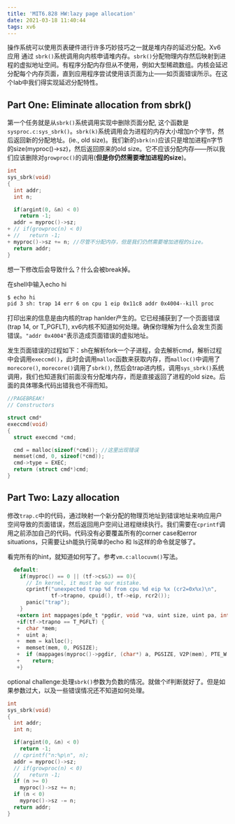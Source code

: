 ```yaml
---
title: 'MIT6.828 HW:lazy page allocation'
date: 2021-03-18 11:40:44
tags: xv6
---
```



操作系统可以使用页表硬件进行许多巧妙技巧之一就是堆内存的延迟分配。<!--more-->Xv6 应用 通过 `sbrk()`系统调用向内核申请堆内存。`sbrk()`分配物理内存然后映射到进程的虚拟地址空间。有程序分配内存但从不使用，例如大型稀疏数组。内核会延迟分配每个内存页面，直到应用程序尝试使用该页面为止——如页面错误所示。在这个lab中我们得实现延迟分配特性。  

## Part One: Eliminate allocation from sbrk()

第一个任务就是从`sbrk()`系统调用实现中删除页面分配, 这个函数是`sysproc.c:sys_sbrk()`。`sbrk(k)`系统调用会为进程的内存大小增加n个字节，然后返回新的分配地址。(ie., old size)。我们新的`sbrk(n)`应该只是增加进程n字节的size(myproc()->sz)，然后返回原来的old size。它不应该分配内存——所以我们应该删除对`growproc()`的调用(**但是你仍然需要增加进程的size**)。  

```c
int
sys_sbrk(void)
{
  int addr;
  int n;

  if(argint(0, &n) < 0)
    return -1;
  addr = myproc()->sz;
+ // if(growproc(n) < 0)
+ //   return -1;
+ myproc()->sz += n; //尽管不分配内存，但是我们仍然需要增加进程的size。
  return addr;
}
```

想一下修改后会导致什么？什么会被break掉。  

在shell中输入echo hi

```bash
$ echo hi
pid 3 sh: trap 14 err 6 on cpu 1 eip 0x11c8 addr 0x4004--kill proc
```

打印出来的信息是由内核的trap hanlder产生的。它已经捕获到了一个页面错误(trap 14, or T_PGFLT), xv6内核不知道如何处理。确保你理解为什么会发生页面错误。`"addr 0x4004"`表示造成页面错误的虚拟地址。  

发生页面错误的过程如下：sh在解析fork一个子进程，会去解析cmd，解析过程中会调用`execcmd()`，此时会调用`malloc`函数来获取内存，而`malloc()`中调用了`morecore()`, `morecore()`调用了`sbrk()`, 然后会trap进内核，调用`sys_sbrk()`系统调用，我们也知道我们前面没有分配堆内存，而是直接返回了进程的old size。后面的具体哪条代码出错我也不得而知。

```c
//PAGEBREAK!
// Constructors

struct cmd*
execcmd(void)
{
  struct execcmd *cmd;

  cmd = malloc(sizeof(*cmd)); //这里出现错误
  memset(cmd, 0, sizeof(*cmd));
  cmd->type = EXEC;
  return (struct cmd*)cmd;
}
```

## Part Two: Lazy allocation

修改`trap.c`中的代码，通过映射一个新分配的物理页地址到错误地址来响应用户空间导致的页面错误，然后返回用户空间让进程继续执行。我们需要在`cprintf`调用之前添加自己的代码。代码没有必要覆盖所有的corner case和error situations，只需要让sh能执行简单的echo 和 ls这样的命令就足够了。    

看完所有的hint，就知道如何写了。参考`vm.c:allocuvm()`写法。

```c
  default:
    if(myproc() == 0 || (tf->cs&3) == 0){
      // In kernel, it must be our mistake.
      cprintf("unexpected trap %d from cpu %d eip %x (cr2=0x%x)\n",
              tf->trapno, cpuid(), tf->eip, rcr2());
      panic("trap");
    }
   +extern int mappages(pde_t *pgdir, void *va, uint size, uint pa, int perm);
   +if(tf->trapno == T_PGFLT) {
   +  char *mem;
   +  uint a;
   +  mem = kalloc();
   +  memset(mem, 0, PGSIZE);
   +  if (mappages(myproc()->pgdir, (char*) a, PGSIZE, V2P(mem), PTE_W|PTE_U) == 0)
   +    return;
   +}
```

optional challenge:处理`sbrk()`参数为负数的情况。就做个if判断就好了。但是如果参数过大，以及一些错误情况还不知道如何处理。

```c
int
sys_sbrk(void)
{
  int addr;
  int n;

  if(argint(0, &n) < 0)
    return -1;
  // cprintf("n:%p\n", n);
  addr = myproc()->sz;
  // if(growproc(n) < 0)
  //   return -1;
  if (n >= 0)
    myproc()->sz += n;
  if (n < 0)
    myproc()->sz -= n;
  return addr;
}
```

